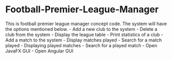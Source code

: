 # Football-Premier-League-Manager
This is football premier league manager concept code. The system will have the options mentioned below.
    - Add a new club to the system
    - Delete a club from the system
    - Display the league table
    - Print statistics of a club
    - Add a match to the system
    - Display matches played
    - Search for a match played
    - Displaying played matches
    - Search for a played match
    - Open JavaFX GUI
    - Open Angular GUI
    


    
